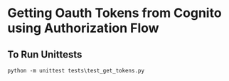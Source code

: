 # Getting Oauth Tokens from Cognito using Authorization Flow

## To Run Unittests

`python -m unittest tests\test_get_tokens.py`
